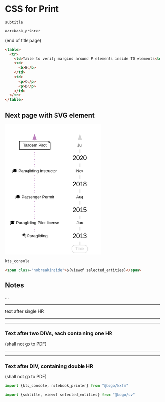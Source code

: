 # CSS for Print

```js
subtitle
```

```js
notebook_printer
```

(end of title page)

```html
<table>
  <tr>
    <td>Table to verify margins around P elements inside TD elements<td>
    <td>
      <b>B</b>
    </td>
    <td>
      <p>C</p>
      <p>D</p>
    </td>
  </tr>
</table>
```

## Next page with SVG element

<svg width="234pt" height="318pt" viewBox="0.00 0.00 233.78 317.80" xmlns="http://www.w3.org/2000/svg" xmlns:xlink="http://www.w3.org/1999/xlink">
<g id="graph0" class="graph" transform="scale(1 1) rotate(0) translate(4 313.8)">
<title>Timelines</title>
<g id="a_graph0"><a xlink:title=" ">
<polygon fill="white" stroke="none" points="-4,4 -4,-313.8 229.78,-313.8 229.78,4 -4,4"/>
</a>
</g>

<g id="ParaglidingPilot_2013_06" class="node tag1_by_flash" tag1="global_type_Paragliding">
<title>ParaglidingPilot_2013_06</title>
<g id="a_ParaglidingPilot_2013_06"><a xlink:title="license for paragliding (issued by DHV, DE)">
<path fill="white" stroke="none" d="M129.4,-83.2C129.4,-83.2 6.67,-83.2 6.67,-83.2 3.33,-83.2 0,-79.87 0,-76.53 0,-76.53 0,-69.87 0,-69.87 0,-66.53 3.33,-63.2 6.67,-63.2 6.67,-63.2 129.4,-63.2 129.4,-63.2 132.73,-63.2 136.06,-66.53 136.06,-69.87 136.06,-69.87 136.06,-76.53 136.06,-76.53 136.06,-79.87 132.73,-83.2 129.4,-83.2"/>
<text text-anchor="middle" x="68.03" y="-70.2" font-family="Helvetica,sans-Serif" font-size="10.00">🎓 Paragliding Pilot license</text>
</a>
</g>
</g>

<g id="PassengerPermit_2015_08" class="node tag1_by_flash" tag1="global_type_Paragliding">
<title>PassengerPermit_2015_08</title>
<g id="a_PassengerPermit_2015_08"><a xlink:title="license for paragliding with passenger (= tandem / biplace) issued by DHV, DE">
<path fill="white" stroke="none" d="M116.05,-146.4C116.05,-146.4 20.01,-146.4 20.01,-146.4 16.68,-146.4 13.35,-143.07 13.35,-139.73 13.35,-139.73 13.35,-133.07 13.35,-133.07 13.35,-129.73 16.68,-126.4 20.01,-126.4 20.01,-126.4 116.05,-126.4 116.05,-126.4 119.38,-126.4 122.72,-129.73 122.72,-133.07 122.72,-133.07 122.72,-139.73 122.72,-139.73 122.72,-143.07 119.38,-146.4 116.05,-146.4"/>
<text text-anchor="middle" x="68.03" y="-133.4" font-family="Helvetica,sans-Serif" font-size="10.00">🎓 Passenger Permit</text>
</a>
</g>
</g>

<g id="ParaglidingPilot_2013_06___PassengerPermit_2015_08" class="edge global_type_Paragliding tag1_by_flash" tag1="global_type_Paragliding">
<title>ParaglidingPilot_2013_06-&gt;PassengerPermit_2015_08</title>
<g id="a_ParaglidingPilot_2013_06___PassengerPermit_2015_08"><a xlink:title="Paragliding">
<path fill="none" stroke="#bc80bd" stroke-width="2" stroke-dasharray="1,5" d="M68.03,-82.97C68.03,-94.6 68.03,-115.02 68.03,-126.65"/>
</a>
</g>
</g>

<g id="ParaglidingInstructor_2018_11" class="node tag1_by_flash" tag1="global_type_Paragliding">
<title>ParaglidingInstructor_2018_11</title>
<g id="a_ParaglidingInstructor_2018_11"><a xlink:title="license to coach paragliding students (issued by DHV, DE">
<path fill="white" stroke="none" d="M123.56,-209.6C123.56,-209.6 12.51,-209.6 12.51,-209.6 9.17,-209.6 5.84,-206.27 5.84,-202.93 5.84,-202.93 5.84,-196.27 5.84,-196.27 5.84,-192.93 9.17,-189.6 12.51,-189.6 12.51,-189.6 123.56,-189.6 123.56,-189.6 126.89,-189.6 130.22,-192.93 130.22,-196.27 130.22,-196.27 130.22,-202.93 130.22,-202.93 130.22,-206.27 126.89,-209.6 123.56,-209.6"/>
<text text-anchor="middle" x="68.03" y="-196.6" font-family="Helvetica,sans-Serif" font-size="10.00">🎓 Paragliding Instructor</text>
</a>
</g>
</g>

<g id="PassengerPermit_2015_08___ParaglidingInstructor_2018_11" class="edge global_type_Paragliding tag1_by_flash" tag1="global_type_Paragliding">
<title>PassengerPermit_2015_08-&gt;ParaglidingInstructor_2018_11</title>
<g id="a_PassengerPermit_2015_08___ParaglidingInstructor_2018_11"><a xlink:title="Paragliding">
<path fill="none" stroke="#bc80bd" stroke-width="2" stroke-dasharray="1,5" d="M68.03,-146.17C68.03,-157.8 68.03,-178.22 68.03,-189.85"/>
</a>
</g>
</g>

<g id="TandemPilot_2020_07" class="node type_date_2020_07 tag1_by_flash" tag1="global_type_Paragliding">
<title>TandemPilot_2020_07</title>
<g id="a_TandemPilot_2020_07"><a xlink:title="Tandem Pilot: &#xA;piloting paraglider flights with passengers;&#xA;&#xA;supervising flight and education activities&#xA;on site as a paragliding instructor">
<polygon fill="white" stroke="black" points="102.16,-272.8 30.57,-272.8 30.57,-252.8 105.49,-252.8 105.49,-269.47 102.16,-272.8"/>
<polyline fill="none" stroke="black" points="102.16,-272.8 102.16,-269.47"/>
<polyline fill="none" stroke="black" points="105.49,-269.47 102.16,-269.47"/>
<text text-anchor="middle" x="68.03" y="-259.8" font-family="Helvetica,sans-Serif" font-size="10.00">Tandem Pilot</text>
</a>
</g>
</g>

<g id="ParaglidingInstructor_2018_11___TandemPilot_2020_07" class="edge global_type_Paragliding tag1_by_flash" tag1="global_type_Paragliding">
<title>ParaglidingInstructor_2018_11-&gt;TandemPilot_2020_07</title>
<g id="a_ParaglidingInstructor_2018_11___TandemPilot_2020_07"><a xlink:title="Paragliding">
<path fill="none" stroke="#bc80bd" stroke-width="2" stroke-dasharray="1,5" d="M68.03,-209.37C68.03,-220.87 68.03,-240.96 68.03,-252.65"/>
</a>
</g>
</g>


<g id="TandemPilot_2020_07___Paragliding_future" class="edge global_type_Paragliding tag1_by_flash" tag1="global_type_Paragliding">
<title>TandemPilot_2020_07-&gt;Paragliding_future</title>
<g id="a_TandemPilot_2020_07___Paragliding_future"><a xlink:title="Paragliding">
<path fill="none" stroke="#bc80bd" stroke-width="2" stroke-dasharray="1,5" d="M68.03,-273C68.03,-274.42 68.03,-275.93 68.03,-277.49"/>
<polygon fill="#bc80bd" stroke="#bc80bd" stroke-width="2" points="64.53,-277.27 68.03,-287.27 71.53,-277.27 64.53,-277.27"/>
</a>
</g>
</g>

<g id="Paragliding" class="node global_type_Paragliding tag1_by_flash" tag1="global_type_Paragliding">
<title>Paragliding</title>
<path fill="white" stroke="none" d="M101.33,-51.6C101.33,-51.6 34.74,-51.6 34.74,-51.6 31.4,-51.6 28.07,-48.27 28.07,-44.93 28.07,-44.93 28.07,-38.27 28.07,-38.27 28.07,-34.93 31.4,-31.6 34.74,-31.6 34.74,-31.6 101.33,-31.6 101.33,-31.6 104.66,-31.6 107.99,-34.93 107.99,-38.27 107.99,-38.27 107.99,-44.93 107.99,-44.93 107.99,-48.27 104.66,-51.6 101.33,-51.6"/>
<text text-anchor="middle" x="68.03" y="-38.6" font-family="Helvetica,sans-Serif" font-size="10.00">🪂 Paragliding</text>
</g>

<g id="Paragliding___ParaglidingPilot_2013_06" class="edge global_type_Paragliding tag1_by_flash" tag1="global_type_Paragliding">
<title>Paragliding-&gt;ParaglidingPilot_2013_06</title>
<g id="a_Paragliding___ParaglidingPilot_2013_06"><a xlink:title="Paragliding">
<path fill="none" stroke="#bc80bd" stroke-width="2" stroke-dasharray="1,5" d="M68.03,-51.32C68.03,-55.14 68.03,-59.61 68.03,-63.44"/>
</a>
</g>
</g>

<g id="time_entity" class="node">
<title>time_entity</title>
<path fill="none" stroke="lightgrey" d="M190.48,-20C190.48,-20 165.59,-20 165.59,-20 162.25,-20 158.92,-16.67 158.92,-13.33 158.92,-13.33 158.92,-6.67 158.92,-6.67 158.92,-3.33 162.25,0 165.59,0 165.59,0 190.48,0 190.48,0 193.81,0 197.14,-3.33 197.14,-6.67 197.14,-6.67 197.14,-13.33 197.14,-13.33 197.14,-16.67 193.81,-20 190.48,-20"/>
<text text-anchor="middle" x="178.03" y="-7" font-family="Helvetica,sans-Serif" font-size="10.00" fill="lightgrey">Time</text>
</g>

<g id="D2013" class="node type_date_2013">
<title>D2013</title>
<path fill="white" stroke="none" d="M194.76,-55.2C194.76,-55.2 161.3,-55.2 161.3,-55.2 156.77,-55.2 152.23,-50.67 152.23,-46.13 152.23,-46.13 152.23,-37.07 152.23,-37.07 152.23,-32.53 156.77,-28 161.3,-28 161.3,-28 194.76,-28 194.76,-28 199.3,-28 203.83,-32.53 203.83,-37.07 203.83,-37.07 203.83,-46.13 203.83,-46.13 203.83,-50.67 199.3,-55.2 194.76,-55.2"/>
<text text-anchor="middle" x="178.03" y="-36.8" font-family="Helvetica,sans-Serif" font-size="16.00">2013</text>
</g>

<g id="time_entity___D2013" class="edge">
<title>time_entity-&gt;D2013</title>
<path fill="none" stroke="lightgrey" stroke-width="2" d="M178.03,-20.37C178.03,-22.8 178.03,-25.47 178.03,-28.05"/>
</g>

<g id="D2013_06" class="node type_date_2013_06">
<title>D2013_06</title>
<path fill="white" stroke="none" d="M187.43,-83.2C187.43,-83.2 168.64,-83.2 168.64,-83.2 165.3,-83.2 161.97,-79.87 161.97,-76.53 161.97,-76.53 161.97,-69.87 161.97,-69.87 161.97,-66.53 165.3,-63.2 168.64,-63.2 168.64,-63.2 187.43,-63.2 187.43,-63.2 190.76,-63.2 194.09,-66.53 194.09,-69.87 194.09,-69.87 194.09,-76.53 194.09,-76.53 194.09,-79.87 190.76,-83.2 187.43,-83.2"/>
<text text-anchor="middle" x="178.03" y="-70.2" font-family="Helvetica,sans-Serif" font-size="10.00">Jun</text>
</g>

<g id="D2013___D2013_06" class="edge">
<title>D2013-&gt;D2013_06</title>
<path fill="none" stroke="lightgrey" stroke-width="2" d="M178.03,-54.98C178.03,-57.77 178.03,-60.68 178.03,-63.29"/>
</g>

<g id="D2015" class="node type_date_2015">
<title>D2015</title>
<path fill="white" stroke="none" d="M194.76,-118.4C194.76,-118.4 161.3,-118.4 161.3,-118.4 156.77,-118.4 152.23,-113.87 152.23,-109.33 152.23,-109.33 152.23,-100.27 152.23,-100.27 152.23,-95.73 156.77,-91.2 161.3,-91.2 161.3,-91.2 194.76,-91.2 194.76,-91.2 199.3,-91.2 203.83,-95.73 203.83,-100.27 203.83,-100.27 203.83,-109.33 203.83,-109.33 203.83,-113.87 199.3,-118.4 194.76,-118.4"/>
<text text-anchor="middle" x="178.03" y="-100" font-family="Helvetica,sans-Serif" font-size="16.00">2015</text>
</g>

<g id="D2013_06___D2015" class="edge">
<title>D2013_06-&gt;D2015</title>
<path fill="none" stroke="lightgrey" stroke-width="2" d="M178.03,-82.92C178.03,-85.65 178.03,-88.71 178.03,-91.63"/>
</g>

<g id="D2015_08" class="node type_date_2015_08">
<title>D2015_08</title>
<path fill="white" stroke="none" d="M188.26,-146.4C188.26,-146.4 167.8,-146.4 167.8,-146.4 164.47,-146.4 161.14,-143.07 161.14,-139.73 161.14,-139.73 161.14,-133.07 161.14,-133.07 161.14,-129.73 164.47,-126.4 167.8,-126.4 167.8,-126.4 188.26,-126.4 188.26,-126.4 191.59,-126.4 194.93,-129.73 194.93,-133.07 194.93,-133.07 194.93,-139.73 194.93,-139.73 194.93,-143.07 191.59,-146.4 188.26,-146.4"/>
<text text-anchor="middle" x="178.03" y="-133.4" font-family="Helvetica,sans-Serif" font-size="10.00">Aug</text>
</g>

<g id="D2015___D2015_08" class="edge">
<title>D2015-&gt;D2015_08</title>
<path fill="none" stroke="lightgrey" stroke-width="2" d="M178.03,-118.18C178.03,-120.97 178.03,-123.88 178.03,-126.49"/>
</g>

<g id="D2018" class="node type_date_2018">
<title>D2018</title>
<path fill="white" stroke="none" d="M194.76,-181.6C194.76,-181.6 161.3,-181.6 161.3,-181.6 156.77,-181.6 152.23,-177.07 152.23,-172.53 152.23,-172.53 152.23,-163.47 152.23,-163.47 152.23,-158.93 156.77,-154.4 161.3,-154.4 161.3,-154.4 194.76,-154.4 194.76,-154.4 199.3,-154.4 203.83,-158.93 203.83,-163.47 203.83,-163.47 203.83,-172.53 203.83,-172.53 203.83,-177.07 199.3,-181.6 194.76,-181.6"/>
<text text-anchor="middle" x="178.03" y="-163.2" font-family="Helvetica,sans-Serif" font-size="16.00">2018</text>
</g>

<g id="D2015_08___D2018" class="edge">
<title>D2015_08-&gt;D2018</title>
<path fill="none" stroke="lightgrey" stroke-width="2" d="M178.03,-146.12C178.03,-148.85 178.03,-151.91 178.03,-154.83"/>
</g>

<g id="D2018_11" class="node type_date_2018_11">
<title>D2018_11</title>
<path fill="white" stroke="none" d="M188.26,-209.6C188.26,-209.6 167.81,-209.6 167.81,-209.6 164.47,-209.6 161.14,-206.27 161.14,-202.93 161.14,-202.93 161.14,-196.27 161.14,-196.27 161.14,-192.93 164.47,-189.6 167.81,-189.6 167.81,-189.6 188.26,-189.6 188.26,-189.6 191.59,-189.6 194.92,-192.93 194.92,-196.27 194.92,-196.27 194.92,-202.93 194.92,-202.93 194.92,-206.27 191.59,-209.6 188.26,-209.6"/>
<text text-anchor="middle" x="178.03" y="-196.6" font-family="Helvetica,sans-Serif" font-size="10.00">Nov</text>
</g>

<g id="D2018___D2018_11" class="edge">
<title>D2018-&gt;D2018_11</title>
<path fill="none" stroke="lightgrey" stroke-width="2" d="M178.03,-181.38C178.03,-184.17 178.03,-187.08 178.03,-189.69"/>
</g>

<g id="D2020" class="node type_date_2020">
<title>D2020</title>
<path fill="white" stroke="none" d="M194.76,-244.8C194.76,-244.8 161.3,-244.8 161.3,-244.8 156.77,-244.8 152.23,-240.27 152.23,-235.73 152.23,-235.73 152.23,-226.67 152.23,-226.67 152.23,-222.13 156.77,-217.6 161.3,-217.6 161.3,-217.6 194.76,-217.6 194.76,-217.6 199.3,-217.6 203.83,-222.13 203.83,-226.67 203.83,-226.67 203.83,-235.73 203.83,-235.73 203.83,-240.27 199.3,-244.8 194.76,-244.8"/>
<text text-anchor="middle" x="178.03" y="-226.4" font-family="Helvetica,sans-Serif" font-size="16.00">2020</text>
</g>

<g id="D2018_11___D2020" class="edge">
<title>D2018_11-&gt;D2020</title>
<path fill="none" stroke="lightgrey" stroke-width="2" d="M178.03,-209.32C178.03,-212.05 178.03,-215.11 178.03,-218.03"/>
</g>

<g id="D2020_07" class="node type_date_2020_07">
<title>D2020_07</title>
<path fill="white" stroke="none" d="M185.76,-272.8C185.76,-272.8 170.31,-272.8 170.31,-272.8 166.97,-272.8 163.64,-269.47 163.64,-266.13 163.64,-266.13 163.64,-259.47 163.64,-259.47 163.64,-256.13 166.97,-252.8 170.31,-252.8 170.31,-252.8 185.76,-252.8 185.76,-252.8 189.09,-252.8 192.42,-256.13 192.42,-259.47 192.42,-259.47 192.42,-266.13 192.42,-266.13 192.42,-269.47 189.09,-272.8 185.76,-272.8"/>
<text text-anchor="middle" x="178.03" y="-259.8" font-family="Helvetica,sans-Serif" font-size="10.00">Jul</text>
</g>

<g id="D2020___D2020_07" class="edge">
<title>D2020-&gt;D2020_07</title>
<path fill="none" stroke="lightgrey" stroke-width="2" d="M178.03,-244.58C178.03,-247.37 178.03,-250.28 178.03,-252.89"/>
</g>


<g id="D2020_07___time_entity_future" class="edge">
<title>D2020_07-&gt;time_entity_future</title>
<path fill="none" stroke="lightgrey" stroke-width="2" stroke-dasharray="1,5" d="M178.03,-272.63C178.03,-274.05 178.03,-275.57 178.03,-277.14"/>
<polygon fill="lightgrey" stroke="lightgrey" stroke-width="2" points="174.53,-277.09 178.03,-287.09 181.53,-277.09 174.53,-277.09"/>
</g>
</g>
</svg>

```js
kts_console
```

```html
<span class="nobreakinside">${viewof selected_entities}</span>
```

## Notes

...

- - -

text after single HR

- - -

- - -

### Text after two DIVs, each containing one HR

(shall not go to PDF)

- - -
- - -

### Text after DIV, containing double HR

(shall not go to PDF)

<style>

p {max-width : unset}
form                  {width : 100%; max-width : unset } /* for skill buttons */
td p                  {margin : 0; max-width : unset }
td p:not(:last-child) {margin-bottom : 1em}
  
  /*
.teststyle
  ,
body > div > div:has( hr + hr ) ~ div  
  ,
body > div > div:has( hr ) + div:has( hr ) ~ div  

{
  background: darkgrey
}
  */

</style>

```js
import {kts_console, notebook_printer} from "@bogo/kxfm"
```

```js
import {subtitle, viewof selected_entities} from "@bogo/cv"
```
